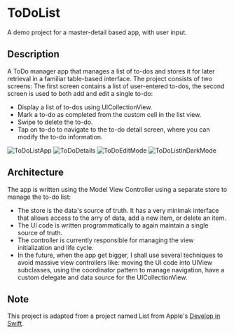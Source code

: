 #  ToDoList

A demo project for a master-detail based app, with user input.


## Description

A ToDo manager app that manages a list of to-dos and stores it for later retrieval in a familiar table-based interface. The project consists of two screens: The first screen contains a list of user-entered to-dos, the second screen is used to both add and edit a single to-do:
- Display a list of to-dos using UICollectionView.
- Mark a to-do as completed from the custom cell in the list view.
- Swipe to delete the to-do.
- Tap on to-do to navigate to the to-do detail screen, where you can modify the to-do information.

![ToDoListApp](https://github.com/bashmoanas/ToDoList/assets/34455425/cb97162c-48b4-404f-b6ff-0541b95b4b62)
![ToDoDetails](https://github.com/bashmoanas/ToDoList/assets/34455425/63242d13-d60c-404c-93f7-f3c746adc6fd)
![ToDoEditMode](https://github.com/bashmoanas/ToDoList/assets/34455425/b060a68f-5612-47ea-bda2-869397a3b560)
![ToDoListInDarkMode](https://github.com/bashmoanas/ToDoList/assets/34455425/93a7afc3-1276-4423-bd40-03d21ccbd5e8)


## Architecture

The app is written using the Model View Controller using a separate store to manage the to-do list:
- The store is the data's source of truth. It has a very minimak interface that allows access to the arry of data, add a new item, or delete an item.
- The UI code is written programmatically to again maintain a single source of truth.
- The controller is currently responsible for managing the view initialization and life cycle.
- In the future, when the app get bigger, I shall use several techniques to avoid massive view controllers like: moving the UI code into UIView subclasses, using the coordinator pattern to manage navigation, have a custom delegate and data source for the UICollectionView.


## Note

This project is adapted from a project named List from Apple's [Develop in Swift](https://books.apple.com/eg/book/develop-in-swift-data-collections/id1581183203).
